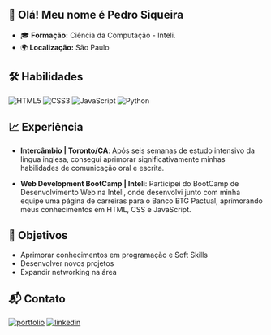## 👋 Olá! Meu nome é Pedro Siqueira 
- 🎓 **Formação:** Ciência da Computação - Inteli.
- 🌍 **Localização:** São Paulo

## 🛠️ **Habilidades**
![HTML5](https://img.shields.io/badge/HTML5-E34F26?style=for-the-badge&logo=html5&logoColor=white)
![CSS3](https://img.shields.io/badge/CSS3-1572B6?style=for-the-badge&logo=css3&logoColor=white)
![JavaScript](https://img.shields.io/badge/JavaScript-F7DF1E?style=for-the-badge&logo=javascript&logoColor=black)
![Python](https://img.shields.io/badge/python-3670A0?style=for-the-badge&logo=python&logoColor=ffdd54)

## 📈 **Experiência**
- **Intercâmbio | Toronto/CA**: Após seis semanas de estudo intensivo da língua inglesa, consegui aprimorar significativamente minhas habilidades de comunicação oral e escrita.

- **Web Development BootCamp | Inteli**: Participei do BootCamp de Desenvolvimento Web na Inteli, onde desenvolvi junto com minha equipe uma página de carreiras para o Banco BTG Pactual, aprimorando meus conhecimentos em HTML, CSS e JavaScript. 

## 🎯 **Objetivos**
- Aprimorar conhecimentos em programação e Soft Skills
- Desenvolver novos projetos
- Expandir networking na área 

## 📬 **Contato**
[![portfolio](https://img.shields.io/badge/my_portfolio-000?style=for-the-badge&logo=ko-fi&logoColor=white)](https://pedro-siqueira-portfolio.netlify.app) [![linkedin](https://img.shields.io/badge/linkedin-0A66C2?style=for-the-badge&logo=linkedin&logoColor=white)](https://www.linkedin.com/in/pedrosiqueirasouza/) 
